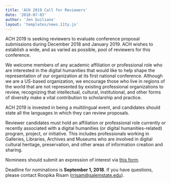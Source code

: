 ```yaml
---
title: 'ACH 2019 Call for Reviewers'
date: '2018-07-03'
author: 'Jen Guiliano'
layout: 'templates/news.11ty.js'
---
```

ACH 2019 is seeking reviewers to evaluate conference proposal submissions during December 2018 and January 2019. ACH wishes to establish a wide, and as varied as possible, pool of reviewers for this conference.

We welcome members of any academic affiliation or professional role who are interested in the digital humanities that would like to help shape the representation of our organization at its first national conference. Although we are a US-based organization, we encourage those who live in regions of the world that are not represented by existing professional organizations to review, recognizing that intellectual, cultural, institutional, and other forms of diversity make a vital contribution to scholarship and practice.

ACH 2019 is invested in being a multilingual event, and candidates should state all the languages in which they can review proposals.

Reviewer candidates must hold an affiliation or professional role currently or recently associated with a digital humanities (or digital humanities-related) program, project, or initiative. This includes professionals working in Galleries, Libraries, Archives and Museums who are involved in digital cultural heritage, preservation, and other areas of information creation and sharing.

Nominees should submit an expression of interest via [this form](https://goo.gl/forms/mnX6nI1LUeNCLeP52).

Deadline for nominations is **September 1, 2018**. If you have questions, please contact Roopika Risam ([rrisam@salemstate.edu](mailto:rrisam@salemstate.edu)).
